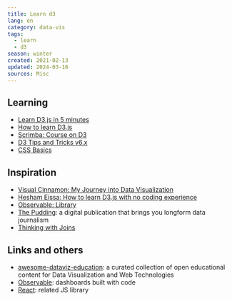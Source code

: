 ```yaml
---
title: Learn d3
lang: en
category: data-vis
tags:
  - learn
  - d3
season: winter
created: 2021-02-13
updated: 2024-03-16
sources: Misc
---
```


## Learning
- [Learn D3.js in 5 minutes](https://www.freecodecamp.org/news/learn-d3-js-in-5-minutes-c5ec29fb0725/)
- [How to learn D3.js](https://2019.wattenberger.com/blog/d3)
- [Scrimba: Course on D3](https://scrimba.com/learn/d3js#)
- [D3 Tips and Tricks v6.x](https://leanpub.com/d3-t-and-t-v6)
- [CSS Basics](https://developer.mozilla.org/en-US/docs/Learn/Getting_started_with_the_web/CSS_basics)

## Inspiration
- [Visual Cinnamon: My Journey into Data Visualization](https://www.visualcinnamon.com/2017/03/my-journey-into-dataviz/)
- [Hesham Eissa: How to learn D3.js with no coding experience](https://heshameissa.com/blog/learn-d3/)
- [Observable: Library](https://observablehq.com/explore)
- [The Pudding](https://pudding.cool/): a digital publication that brings you longform data journalism
- [Thinking with Joins](https://bost.ocks.org/mike/join/)

## Links and others
- [awesome-dataviz-education](https://github.com/datavis-tech/awesome-dataviz-education/blob/master/README.md): a curated collection of open educational content for Data Visualization and Web Technologies
- [Observable](https://observablehq.com/): dashboards built with code
- [React](https://react.dev/): related JS library